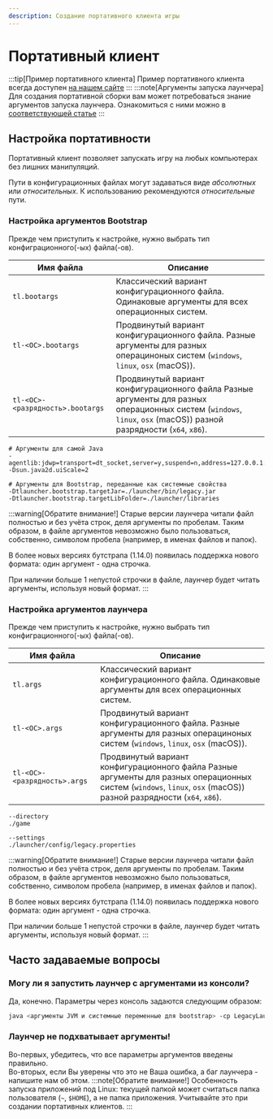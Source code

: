 ```yaml
---
description: Создание портативного клиента игры
---
```

# Портативный клиент
:::tip[Пример портативного клиента]
Пример портативного клиента всегда доступен [на нашем сайте](https://llaun.ch/portable)
:::
:::note[Аргументы запуска лаунчера]
Для создания портативной сборки вам может потребоваться знание аргументов запуска лаунчера. Ознакомиться с ними можно в [соответствующей статье](./arguments)
:::

## Настройка портативности
Портативный клиент позволяет запускать игру на любых компьютерах без лишних манипуляций.

Пути в конфигурационных файлах могут задаваться виде *абсолютных* или *относительных*. К использованию рекомендуются *относительные* пути.

### Настройка аргументов Bootstrap
Прежде чем приступить к настройке, нужно выбрать тип конфиграционного(-ых) файла(-ов).

| Имя файла                        | Описание                                                                                                                                                           |
|----------------------------------|--------------------------------------------------------------------------------------------------------------------------------------------------------------------|
| `tl.bootargs`                    | Классический вариант конфигурационного файла. Одинаковые аргументы для всех операционных систем.                                                                   |
| `tl-<ОС>.bootargs`               | Продвинутый вариант конфигурационного файла. Разные аргументы для разных операциноных систем (`windows`, `linux`, `osx` (macOS)).                                  |
| `tl-<ОС>-<разрядность>.bootargs` | Продвинутый вариант конфигурационного файла Разные аргументы для разных операционных систем (`windows`, `linux`, `osx` (macOS)) разной разрядности (`x64`, `x86`). |

```text title="Пример файла tl.bootargs"
# Аргументы для самой Java
-agentlib:jdwp=transport=dt_socket,server=y,suspend=n,address=127.0.0.1:5005
-Dsun.java2d.uiScale=2

# Аргументы для Bootstrap, переданные как системные свойства
-Dtlauncher.bootstrap.targetJar=./launcher/bin/legacy.jar
-Dtlauncher.bootstrap.targetLibFolder=./launcher/libraries
```
:::warning[Обратите внимание!]
Старые версии лаунчера читали файл полностью и без учёта строк, деля аргументы по пробелам. Таким образом, в файле аргументов невозможно было пользоваться, собственно, символом пробела (например, в именах файлов и папок).

В более новых версиях бутстрапа (1.14.0) появилась поддержка нового формата: один аргумент - одна строчка.

При наличии больше 1 непустой строчки в файле, лаунчер будет читать аргументы, используя новый формат.
:::

### Настройка аргументов лаунчера
Прежде чем приступить к настройке, нужно выбрать тип конфиграционного(-ых) файла(-ов).

| Имя файла                    | Описание                                                                                                                                                           |
|------------------------------|--------------------------------------------------------------------------------------------------------------------------------------------------------------------|
| `tl.args`                    | Классический вариант конфигурационного файла. Одинаковые аргументы для всех операционных систем.                                                                   |
| `tl-<ОС>.args`               | Продвинутый вариант конфигурационного файла. Разные аргументы для разных операциноных систем (`windows`, `linux`, `osx` (macOS)).                                  |
| `tl-<ОС>-<разрядность>.args` | Продвинутый вариант конфигурационного файла Разные аргументы для разных операционных систем (`windows`, `linux`, `osx` (macOS)) разной разрядности (`x64`, `x86`). |

```text title="Пример файла tl.args"
--directory
./game

--settings
./launcher/config/legacy.properties
```
:::warning[Обратите внимание!]
Старые версии лаунчера читали файл полностью и без учёта строк, деля аргументы по пробелам. Таким образом, в файле аргументов невозможно было пользоваться, собственно, символом пробела (например, в именах файлов и папок).

В более новых версиях бутстрапа (1.14.0) появилась поддержка нового формата: один аргумент - одна строчка.

При наличии больше 1 непустой строчки в файле, лаунчер будет читать аргументы, используя новый формат.
:::

## Часто задаваемые вопросы
### Могу ли я запустить лаунчер с аргументами из консоли?
Да, конечно. Параметры через консоль задаются следующим образом:
```bash
java <аргументы JVM и системные переменные для bootstrap> -cp LegacyLauncher.jar Bootstrap <аргументы бутстрапа/лаунчера> 
```

### Лаунчер не подхватывает аргументы!
Во-первых, убедитесь, что все параметры аргументов введены правильно.  
Во-вторых, если Вы уверены что это не Ваша ошибка, а баг лаунчера - напишите нам об этом.
:::note[Обратите внимание!]
Особенность запуска приложений под Linux: текущей папкой может считаться папка пользователя (`~`, `$HOME`), а не папка приложения. Учитывайте это при создании портативных клиентов.
:::